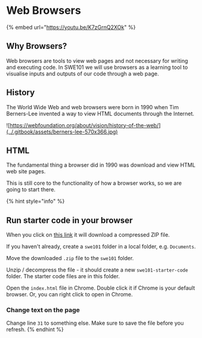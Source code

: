 # Web Browsers

{% embed url="https://youtu.be/K7zGrnQ2XOk" %}

## Why Browsers?

Web browsers are tools to view web pages and not necessary for writing and executing code. In SWE101 we will use browsers as a learning tool to visualise inputs and outputs of our code through a web page.

## History

The World Wide Web and web browsers were born in 1990 when Tim Berners-Lee invented a way to view HTML documents through the Internet.

![https://webfoundation.org/about/vision/history-of-the-web/](../.gitbook/assets/berners-lee-570x366.jpg)

## HTML

The fundamental thing a browser did in 1990 was download and view HTML web site pages.

This is still core to the functionality of how a browser works, so we are going to start there.

{% hint style="info" %}
## Run starter code in your browser

When you click on [this link](https://github.com/rocketacademy/swe101-starter-code/archive/master.zip) it will download a compressed ZIP file.

If you haven't already, create a `swe101` folder in a local folder, e.g. `Documents`.

Move the downloaded `.zip` file to the `swe101` folder.

Unzip / decompress the file - it should create a new `swe101-starter-code` folder. The starter code files are in this folder.

Open the `index.html` file in Chrome. Double click it if Chrome is your default browser. Or, you can right click to open in Chrome.

### Change text on the page

Change line `31` to something else. Make sure to save the file before you refresh.
{% endhint %}

